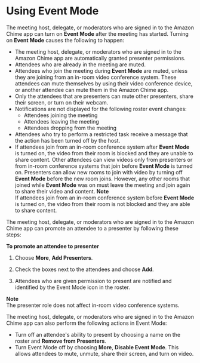 # Using Event Mode<a name="event-actions"></a>

The meeting host, delegate, or moderators who are signed in to the Amazon Chime app can turn on **Event Mode** after the meeting has started\. Turning on **Event Mode** causes the following to happen:
+ The meeting host, delegate, or moderators who are signed in to the Amazon Chime app are automatically granted presenter permissions\.
+ Attendees who are already in the meeting are muted\.
+ Attendees who join the meeting during **Event Mode** are muted, unless they are joining from an in\-room video conference system\. These attendees can mute themselves by using their video conference device, or another attendee can mute them in the Amazon Chime app\.
+ Only the attendees that are presenters can mute other presenters, share their screen, or turn on their webcam\.
+ Notifications are not displayed for the following roster event changes:
  + Attendees joining the meeting
  + Attendees leaving the meeting
  + Attendees dropping from the meeting
+ Attendees who try to perform a restricted task receive a message that the action has been turned off by the host\.
+ If attendees join from an in\-room conference system after **Event Mode** is turned on, the video from their room is blocked and they are unable to share content\. Other attendees can view videos only from presenters or from in\-room conference systems that join before **Event Mode** is turned on\. Presenters can allow new rooms to join with video by turning off **Event Mode** before the new room joins\. However, any other rooms that joined while **Event Mode** was on must leave the meeting and join again to share their video and content\.
**Note**  
If attendees join from an in\-room conference system before **Event Mode** is turned on, the video from their room is not blocked and they are able to share content\.

The meeting host, delegate, or moderators who are signed in to the Amazon Chime app can promote an attendee to a presenter by following these steps:

**To promote an attendee to presenter**

1. Choose **More**, **Add Presenters**\.

1. Check the boxes next to the attendees and choose **Add**\.

1. Attendees who are given permission to present are notified and identified by the Event Mode icon in the roster\.

**Note**  
The presenter role does not affect in\-room video conference systems\.

The meeting host, delegate, or moderators who are signed in to the Amazon Chime app can also perform the following actions in Event Mode:
+ Turn off an attendee's ability to present by choosing a name on the roster and **Remove from Presenters**\.
+ Turn Event Mode off by choosing **More**, **Disable Event Mode**\. This allows attendees to mute, unmute, share their screen, and turn on video\.